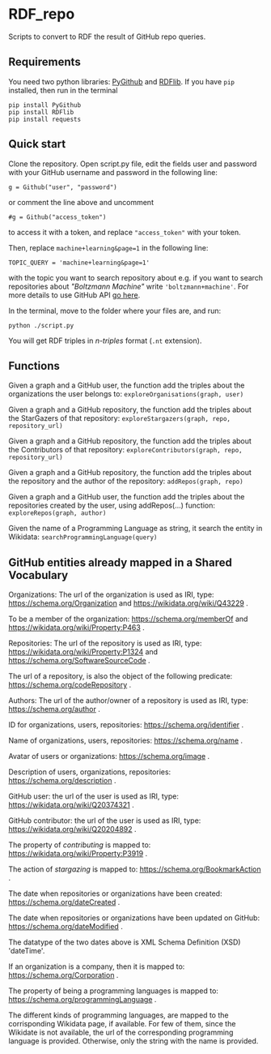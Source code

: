 # RDF_repo
Scripts to convert to RDF the result of GitHub repo queries.

## Requirements
You need two python libraries: [PyGithub](https://pygithub.readthedocs.io/en/latest/introduction.html) and [RDFlib](https://rdflib.readthedocs.io/en/stable/). If you have `pip` installed, then run in the terminal
```
pip install PyGithub
pip install RDFlib
pip install requests
```

## Quick start
Clone the repository. Open script.py file, edit the fields user and password with your GitHub username and password in the following line:

```g = Github("user", "password")```

or comment the line above and uncomment 

```#g = Github("access_token") ```

to access it with a token, and replace `"access_token"` with your token.

Then, replace `machine+learning&page=1` in the following line: 

```TOPIC_QUERY = 'machine+learning&page=1'```

with the topic you want to search repository about e.g. if you want to search repositories about _"Boltzmann Machine"_ write `'boltzmann+machine'`. For more details to use GitHub API [go here](https://developer.github.com/v3/search/#search-repositories).

In the terminal, move to the folder where your files are, and run:

```python ./script.py```

You will get RDF triples in *n-triples* format (`.nt` extension). 

## Functions

Given a graph and a GitHub user, the function add the triples about the organizations the user belongs to:
```exploreOrganisations(graph, user)```

Given a graph and a GitHub repository, the function add the triples about the StarGazers of that repository:
```exploreStargazers(graph, repo, repository_url)```

Given a graph and a GitHub repository, the function add the triples about the Contributors of that repository:
```exploreContributors(graph, repo, repository_url)```

Given a graph and a GitHub repository, the function add the triples about the repository and the author of the repository:
```addRepos(graph, repo)```
    
Given a graph and a GitHub user, the function add the triples about the repositories created by the user, using addRepos(...) function:
```exploreRepos(graph, author)```

Given the name of a Programming Language as string, it search the entity in Wikidata:
```searchProgrammingLanguage(query)```

## GitHub entities already mapped in a Shared Vocabulary

Organizations: The url of the organization is used as IRI, type: https://schema.org/Organization and https://wikidata.org/wiki/Q43229 .

To be a member of the organization: https://schema.org/memberOf and https://wikidata.org/wiki/Property:P463 .

Repositories: The url of the repository is used as IRI, type: https://wikidata.org/wiki/Property:P1324 and https://schema.org/SoftwareSourceCode .

The url of a repository, is also the object of the following predicate: https://schema.org/codeRepository .

Authors: The url of the author/owner of a repository is used as IRI, type: https://schema.org/author .

ID for organizations, users, repositories: https://schema.org/identifier .

Name of organizations, users, repositories: https://schema.org/name .

Avatar of users or organizations: https://schema.org/image .

Description of users, organizations, repositories: https://schema.org/description .

GitHub user: the url of the user is used as IRI, type: https://wikidata.org/wiki/Q20374321 .

GitHub contributor: the url of the user is used as IRI, type: https://wikidata.org/wiki/Q20204892 .

The property of *contributing* is mapped to: https://wikidata.org/wiki/Property:P3919 .

The action of *stargazing* is mapped to: https://schema.org/BookmarkAction .

The date when repositories or organizations have been created: https://schema.org/dateCreated .

The date when repositories or organizations have been updated on GitHub: https://schema.org/dateModified .

The datatype of the two dates above is XML Schema Definition (XSD) 'dateTime'.

If an organization is a company, then it is mapped to: https://schema.org/Corporation .

The property of being a programming languages is mapped to: https://schema.org/programmingLanguage .

The different kinds of programming languages, are mapped to the corrisponding Wikidata page, if available. For few of them, since the Wikidate is not available, the url of the corresponding programming language is provided. Otherwise, only the string with the name is provided.
